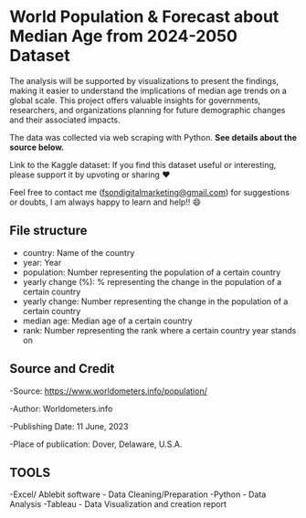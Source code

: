 # World Population & Forecast about Median Age from 2024-2050 Dataset

The analysis will be supported by visualizations to present the findings, making it easier to understand the implications of median age trends on a global scale. This project offers valuable insights for governments, researchers, and organizations planning for future demographic changes and their associated impacts.

The data was collected via web scraping with Python. **See details about the source below.**

Link to the Kaggle dataset: 
If you find this dataset useful or interesting, please support it by upvoting or sharing ❤️

Feel free to contact me (fsondigitalmarketing@gmail.com) for suggestions or doubts, I am always happy to learn and help!! 😄

## File structure

- country: Name of the country
- year: Year
- population: Number representing the population of a certain country
- yearly change (%): % representing the change in the population of a certain country
- yearly change: Number representing the change in the population of a certain country
- median age: Median age of a certain country
- rank: Number representing the rank where a certain country year stands on

## Source and Credit

-Source: https://www.worldometers.info/population/

-Author: Worldometers.info

-Publishing Date: 11 June, 2023

-Place of publication: Dover, Delaware, U.S.A.

## TOOLS
-Excel/ Ablebit software - Data Cleaning/Preparation
-Python - Data Analysis 
-Tableau - Data Visualization and creation report

